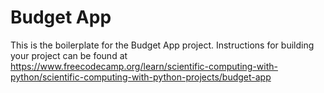 # Budget App

This is the boilerplate for the Budget App project. Instructions for building your project can be found
at https://www.freecodecamp.org/learn/scientific-computing-with-python/scientific-computing-with-python-projects/budget-app
